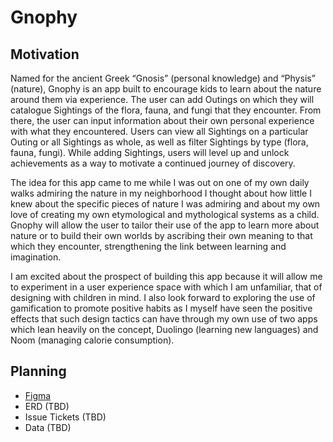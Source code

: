 # Gnophy

## Motivation
Named for the ancient Greek “Gnosis” (personal knowledge) and “Physis” (nature), Gnophy is an app built to encourage kids to learn about the nature around them via experience. The user can add Outings on which they will catalogue Sightings of the flora, fauna, and fungi that they encounter. From there, the user can input information about their own personal experience with what they encountered. Users can view all Sightings on a particular Outing or all Sightings as whole, as well as filter Sightings by type (flora, fauna, fungi). While adding Sightings, users will level up and unlock achievements as a way to motivate a continued journey of discovery.

The idea for this app came to me while I was out on one of my own daily walks admiring the nature in my neighborhood I thought about how little I knew about the specific pieces of nature I was admiring and about my own love of creating my own etymological and mythological systems as a child. Gnophy will allow the user to tailor their use of the app to learn more about nature or to build their own worlds by ascribing their own meaning to that which they encounter, strengthening the link between learning and imagination.

I am excited about the prospect of building this app because it will allow me to experiment in a user experience space with which I am unfamiliar, that of designing with children in mind. I also look forward to exploring the use of gamification to promote positive habits as I myself have seen the positive effects that such design tactics can have through my own use of two apps which lean heavily on the concept, Duolingo (learning new languages) and Noom (managing calorie consumption).

## Planning
- [Figma](https://www.figma.com/file/hWzcLhr02oMvVBbYAX6rwH/GNOPHY?node-id=0%3A1)
- ERD (TBD)
- Issue Tickets (TBD)
- Data (TBD)